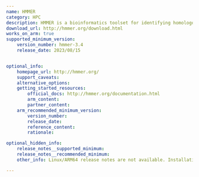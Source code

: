 ```yaml
---
name: HMMER
category: HPC
description: HMMER is a bioinformatics toolset for identifying homologous sequences in sequence databases and making sequence alignments using Hidden Markov Models (HMMs).
download_url: http://hmmer.org/download.html
works_on_arm: true
supported_minimum_version:
    version_number: hmmer-3.4
    release_date: 2023/08/15


optional_info:
    homepage_url: http://hmmer.org/
    support_caveats:
    alternative_options:
    getting_started_resources:
        official_docs: http://hmmer.org/documentation.html
        arm_content:
        partner_content:
    arm_recommended_minimum_version:
        version_number:
        release_date:
        reference_content:
        rationale:

optional_hidden_info:
    release_notes__supported_minimum:
    release_notes__recommended_minimum:
    other_info: Linux/ARM64 release notes are not available. Installation and testing are done via the [tar archive](http://hmmer.org/download.html).

---
```


